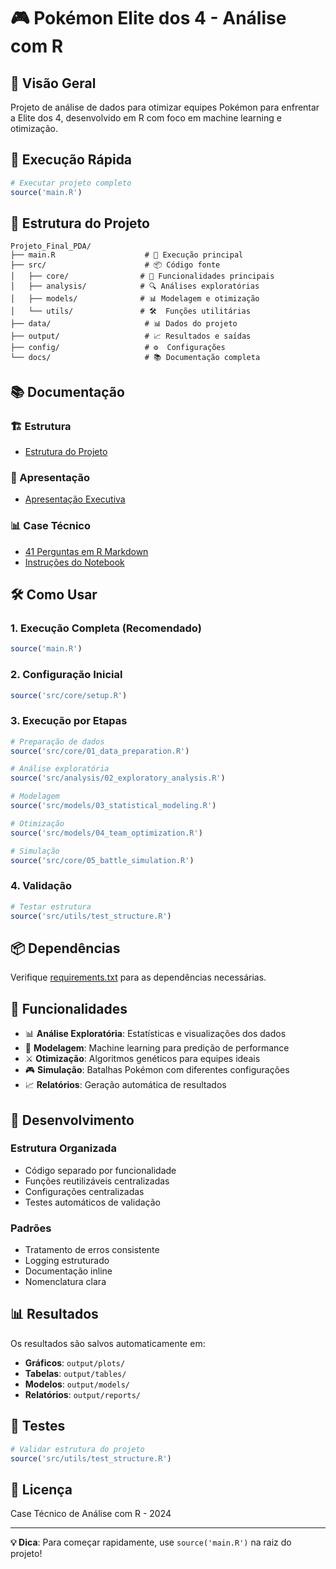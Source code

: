 # 🎮 Pokémon Elite dos 4 - Análise com R

## 🎯 Visão Geral

Projeto de análise de dados para otimizar equipes Pokémon para enfrentar a Elite dos 4, desenvolvido em R com foco em machine learning e otimização.

## 🚀 Execução Rápida

```r
# Executar projeto completo
source('main.R')
```

## 📁 Estrutura do Projeto

```
Projeto_Final_PDA/
├── main.R                    # 🚀 Execução principal
├── src/                      # 📦 Código fonte
│   ├── core/                # 🔧 Funcionalidades principais
│   ├── analysis/            # 🔍 Análises exploratórias
│   ├── models/              # 📊 Modelagem e otimização
│   └── utils/               # 🛠️  Funções utilitárias
├── data/                     # 📊 Dados do projeto
├── output/                   # 📈 Resultados e saídas
├── config/                   # ⚙️  Configurações
└── docs/                     # 📚 Documentação completa
```

## 📚 Documentação

### **🏗️ Estrutura**
- [Estrutura do Projeto](docs/ESTRUTURA_PROJETO.md)

### **🎯 Apresentação**
- [Apresentação Executiva](docs/apresentacao/APRESENTACAO_EXECUTIVA.md)

### **📊 Case Técnico**
- [41 Perguntas em R Markdown](docs/case-tecnico/CASE_TECNICO_41_PERGUNTAS.Rmd)
- [Instruções do Notebook](docs/case-tecnico/INSTRUCOES_NOTEBOOK.md)

## 🛠️ Como Usar

### **1. Execução Completa (Recomendado)**
```r
source('main.R')
```

### **2. Configuração Inicial**
```r
source('src/core/setup.R')
```

### **3. Execução por Etapas**
```r
# Preparação de dados
source('src/core/01_data_preparation.R')

# Análise exploratória
source('src/analysis/02_exploratory_analysis.R')

# Modelagem
source('src/models/03_statistical_modeling.R')

# Otimização
source('src/models/04_team_optimization.R')

# Simulação
source('src/core/05_battle_simulation.R')
```

### **4. Validação**
```r
# Testar estrutura
source('src/utils/test_structure.R')
```

## 📦 Dependências

Verifique [requirements.txt](config/requirements.txt) para as dependências necessárias.

## 🎯 Funcionalidades

- 📊 **Análise Exploratória**: Estatísticas e visualizações dos dados
- 🤖 **Modelagem**: Machine learning para predição de performance
- ⚔️ **Otimização**: Algoritmos genéticos para equipes ideais
- 🎮 **Simulação**: Batalhas Pokémon com diferentes configurações
- 📈 **Relatórios**: Geração automática de resultados

## 🔧 Desenvolvimento

### **Estrutura Organizada**
- Código separado por funcionalidade
- Funções reutilizáveis centralizadas
- Configurações centralizadas
- Testes automáticos de validação

### **Padrões**
- Tratamento de erros consistente
- Logging estruturado
- Documentação inline
- Nomenclatura clara

## 📊 Resultados

Os resultados são salvos automaticamente em:
- **Gráficos**: `output/plots/`
- **Tabelas**: `output/tables/`
- **Modelos**: `output/models/`
- **Relatórios**: `output/reports/`

## 🧪 Testes

```r
# Validar estrutura do projeto
source('src/utils/test_structure.R')
```

## 📝 Licença

Case Técnico de Análise com R - 2024

---

**💡 Dica**: Para começar rapidamente, use `source('main.R')` na raiz do projeto!
